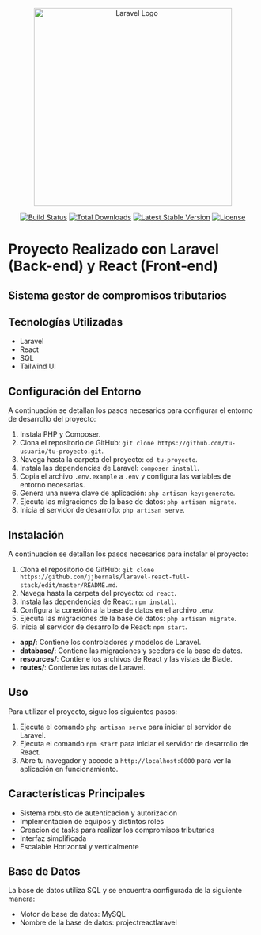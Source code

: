 <p align="center"><a href="https://laravel.com" target="_blank"><img src="https://raw.githubusercontent.com/laravel/art/master/logo-lockup/5%20SVG/2%20CMYK/1%20Full%20Color/laravel-logolockup-cmyk-red.svg" width="400" alt="Laravel Logo"></a></p>

<p align="center">
<a href="https://github.com/laravel/framework/actions"><img src="https://github.com/laravel/framework/workflows/tests/badge.svg" alt="Build Status"></a>
<a href="https://packagist.org/packages/laravel/framework"><img src="https://img.shields.io/packagist/dt/laravel/framework" alt="Total Downloads"></a>
<a href="https://packagist.org/packages/laravel/framework"><img src="https://img.shields.io/packagist/v/laravel/framework" alt="Latest Stable Version"></a>
<a href="https://packagist.org/packages/laravel/framework"><img src="https://img.shields.io/packagist/l/laravel/framework" alt="License"></a>
</p>

# Proyecto Realizado con Laravel (Back-end) y React (Front-end)

## Sistema gestor de compromisos tributarios


## Tecnologías Utilizadas

- Laravel
- React
- SQL
- Tailwind UI

## Configuración del Entorno

A continuación se detallan los pasos necesarios para configurar el entorno de desarrollo del proyecto:

1. Instala PHP y Composer.
2. Clona el repositorio de GitHub: `git clone https://github.com/tu-usuario/tu-proyecto.git`.
3. Navega hasta la carpeta del proyecto: `cd tu-proyecto`.
4. Instala las dependencias de Laravel: `composer install`.
5. Copia el archivo `.env.example` a `.env` y configura las variables de entorno necesarias.
6. Genera una nueva clave de aplicación: `php artisan key:generate`.
7. Ejecuta las migraciones de la base de datos: `php artisan migrate`.
8. Inicia el servidor de desarrollo: `php artisan serve`.

## Instalación

A continuación se detallan los pasos necesarios para instalar el proyecto:

1. Clona el repositorio de GitHub: `git clone https://github.com/jjbernals/laravel-react-full-stack/edit/master/README.md`.
2. Navega hasta la carpeta del proyecto: `cd react`.
3. Instala las dependencias de React: `npm install`.
4. Configura la conexión a la base de datos en el archivo `.env`.
5. Ejecuta las migraciones de la base de datos: `php artisan migrate`.
6. Inicia el servidor de desarrollo de React: `npm start`.


- **app/**: Contiene los controladores y modelos de Laravel.
- **database/**: Contiene las migraciones y seeders de la base de datos.
- **resources/**: Contiene los archivos de React y las vistas de Blade.
- **routes/**: Contiene las rutas de Laravel.

## Uso

Para utilizar el proyecto, sigue los siguientes pasos:

1. Ejecuta el comando `php artisan serve` para iniciar el servidor de Laravel.
2. Ejecuta el comando `npm start` para iniciar el servidor de desarrollo de React.
3. Abre tu navegador y accede a `http://localhost:8000` para ver la aplicación en funcionamiento.

## Características Principales

- Sistema robusto de autenticacion y autorizacion
- Implementacion de equipos y distintos roles
- Creacion de tasks para realizar los compromisos tributarios
- Interfaz simplificada
- Escalable Horizontal y verticalmente

## Base de Datos

La base de datos utiliza SQL y se encuentra configurada de la siguiente manera:

- Motor de base de datos: MySQL
- Nombre de la base de datos: projectreactlaravel

